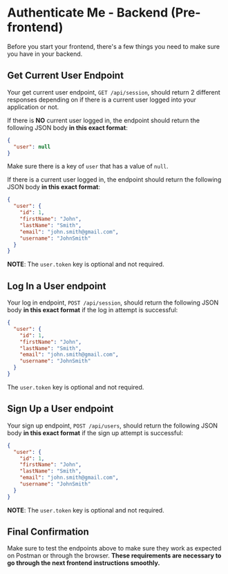 # Authenticate Me - Backend (Pre-frontend)

Before you start your frontend, there's a few things you need to make sure
you have in your backend.

## Get Current User Endpoint

Your get current user endpoint, `GET /api/session`, should return 2 different
responses depending on if there is a current user logged into your application
or not.

If there is **NO** current user logged in, the endpoint should return the
following JSON body **in this exact format**:

```json
{
  "user": null
}
```

Make sure there is a key of `user` that has a value of `null`.

If there is a current user logged in, the endpoint should return the
following JSON body **in this exact format**:

```json
{
  "user": {
    "id": 1,
    "firstName": "John",
    "lastName": "Smith",
    "email": "john.smith@gmail.com",
    "username": "JohnSmith"
  }
}
```

**NOTE**: The `user.token` key is optional and not required.

## Log In a User endpoint

Your log in endpoint, `POST /api/session`, should return the following JSON
body **in this exact format** if the log in attempt is successful:

```json
{
  "user": {
    "id": 1,
    "firstName": "John",
    "lastName": "Smith",
    "email": "john.smith@gmail.com",
    "username": "JohnSmith"
  }
}
```

The `user.token` key is optional and not required.

## Sign Up a User endpoint

Your sign up endpoint, `POST /api/users`, should return the following JSON
body **in this exact format** if the sign up attempt is successful:

```json
{
  "user": {
    "id": 1,
    "firstName": "John",
    "lastName": "Smith",
    "email": "john.smith@gmail.com",
    "username": "JohnSmith"
  }
}
```

**NOTE**: The `user.token` key is optional and not required.

## Final Confirmation

Make sure to test the endpoints above to make sure they work as expected on
Postman or through the browser. **These requirements are necessary to go through
the next frontend instructions smoothly.**
